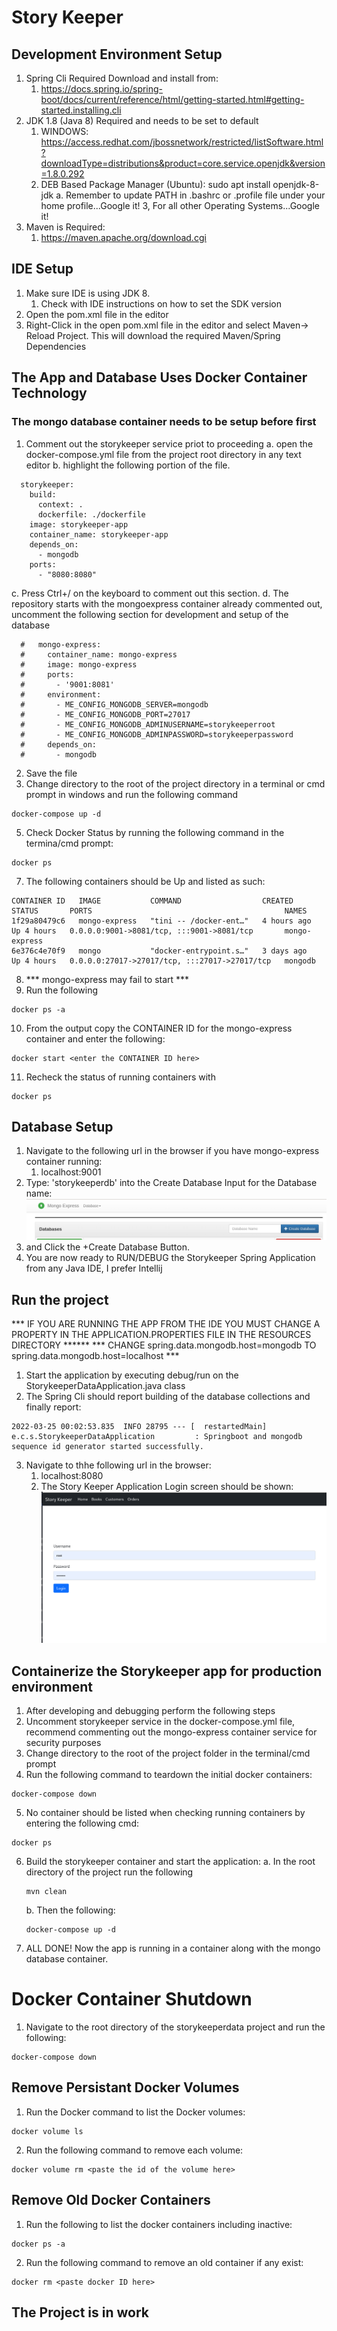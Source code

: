# Story Keeper

## Development Environment Setup
1. Spring Cli Required Download and install from:
   1. https://docs.spring.io/spring-boot/docs/current/reference/html/getting-started.html#getting-started.installing.cli
2. JDK 1.8 (Java 8) Required and needs to be set to default
   1. WINDOWS: https://access.redhat.com/jbossnetwork/restricted/listSoftware.html?downloadType=distributions&product=core.service.openjdk&version=1.8.0.292
   2. DEB Based Package Manager (Ubuntu): sudo apt install openjdk-8-jdk
       a. Remember to update PATH in .bashrc or .profile file under your home profile...Google it!
   3, For all other Operating Systems...Google it!
3. Maven is Required:
   1. https://maven.apache.org/download.cgi

## IDE Setup
1. Make sure IDE is using JDK 8.
   1. Check with IDE instructions on how to set the SDK version
2. Open the pom.xml file in the editor
3. Right-Click in the open pom.xml file in the editor and select Maven-> Reload Project. This will download the required Maven/Spring Dependencies

## The App and Database Uses Docker Container Technology

### The mongo database container needs to be setup before first
1. Comment out the storykeeper service priot to proceeding
    a. open the docker-compose.yml file from the project root directory in any text editor
    b. highlight the following portion of the file.
```
  storykeeper:
    build:
      context: .
      dockerfile: ./dockerfile
    image: storykeeper-app
    container_name: storykeeper-app
    depends_on:
      - mongodb
    ports:
      - "8080:8080"
```
   c. Press Ctrl+/ on the keyboard to comment out this section.
   d. The repository starts with the mongoexpress container already commented out, uncomment the following section for development and setup of the database
```
  #   mongo-express:
  #     container_name: mongo-express
  #     image: mongo-express
  #     ports:
  #       - '9001:8081'
  #     environment:
  #       - ME_CONFIG_MONGODB_SERVER=mongodb
  #       - ME_CONFIG_MONGODB_PORT=27017
  #       - ME_CONFIG_MONGODB_ADMINUSERNAME=storykeeperroot
  #       - ME_CONFIG_MONGODB_ADMINPASSWORD=storykeeperpassword
  #     depends_on:
  #       - mongodb
```
2. Save the file
4. Change directory to the root of the project directory in a terminal or cmd prompt in windows and run the following command
```
docker-compose up -d
```
5. Check Docker Status by running the following command in the termina/cmd prompt:
```aidl
docker ps
```
7. The following containers should be Up and listed as such:
```
CONTAINER ID   IMAGE           COMMAND                  CREATED       STATUS       PORTS                                           NAMES
1f29a80479c6   mongo-express   "tini -- /docker-ent…"   4 hours ago   Up 4 hours   0.0.0.0:9001->8081/tcp, :::9001->8081/tcp       mongo-express
6e376c4e70f9   mongo           "docker-entrypoint.s…"   3 days ago    Up 4 hours   0.0.0.0:27017->27017/tcp, :::27017->27017/tcp   mongodb
```
8. *** mongo-express may fail to start ***
9. Run the following
```
docker ps -a
```
10. From the output copy the CONTAINER ID for the mongo-express container and enter the following:
```
docker start <enter the CONTAINER ID here>
```
11. Recheck the status of running containers with
```
docker ps
```

## Database Setup
1. Navigate to the following url in the browser if you have mongo-express container running:
   1. localhost:9001
2. Type: 'storykeeperdb' into the Create Database Input for the Database name:
![img.png](img.png)
3. and Click the +Create Database Button.
4. You are now ready to RUN/DEBUG the Storykeeper Spring Application from any Java IDE, I prefer Intellij

## Run the project
*** IF YOU ARE RUNNING THE APP FROM THE IDE YOU MUST CHANGE A PROPERTY IN THE APPLICATION.PROPERTIES FILE IN THE RESOURCES DIRECTORY ******
*** CHANGE spring.data.mongodb.host=mongodb TO spring.data.mongodb.host=localhost ***

1. Start the application by executing debug/run on the StorykeeperDataApplication.java class
2. The Spring Cli should report building of the database collections and finally report:
```aidl
2022-03-25 00:02:53.835  INFO 28795 --- [  restartedMain] e.c.s.StorykeeperDataApplication         : Springboot and mongodb sequence id generator started successfully.
```
3. Navigate to thhe following url in the browser:
   1. localhost:8080
   2. The Story Keeper Application Login screen should be shown:
![img_1.png](img_1.png)

## Containerize the Storykeeper app for production environment
1. After developing and debugging perform the following steps
2. Uncomment storykeeper service in the docker-compose.yml file, recommend commenting out the mongo-express container service for security purposes
3. Change directory to the root of the project folder in the terminal/cmd prompt
4. Run the following command to teardown the initial docker containers:
```
docker-compose down
```
5. No container should be listed when checking running containers by entering the following cmd:
```
docker ps
```
6. Build the storykeeper container and start the application:
   a. In the root directory of the project run the following
   ```
   mvn clean
   ```
   b. Then the following:
   ```
   docker-compose up -d
   ```
7. ALL DONE! Now the app is running in a container along with the mongo database container.


# Docker Container Shutdown
1. Navigate to the root directory of the storykeeperdata project and run the following:
```aidl
docker-compose down
```
## Remove Persistant Docker Volumes
1. Run the Docker command to list the Docker volumes:
```aidl
docker volume ls
```
2. Run the following command to remove each volume:
```aidl
docker volume rm <paste the id of the volume here>
```

## Remove Old Docker Containers
1. Run the following to list the docker containers including inactive:
```aidl
docker ps -a
```
2. Run the following command to remove an old container if any exist:
```aidl
docker rm <paste docker ID here>
```

## The Project is in work 
  
